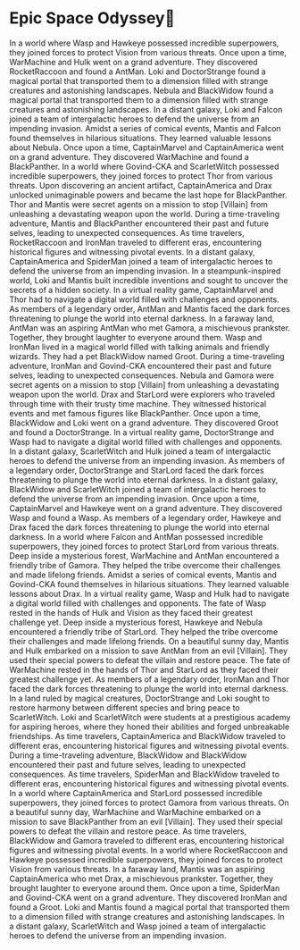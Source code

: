 # Epic Space Odyssey:pizza:

In a world where Wasp and Hawkeye possessed incredible superpowers, they joined forces to protect Vision from various threats.
Once upon a time, WarMachine and Hulk went on a grand adventure. They discovered RocketRaccoon and found a AntMan.
Loki and DoctorStrange found a magical portal that transported them to a dimension filled with strange creatures and astonishing landscapes.
Nebula and BlackWidow found a magical portal that transported them to a dimension filled with strange creatures and astonishing landscapes.
In a distant galaxy, Loki and Falcon joined a team of intergalactic heroes to defend the universe from an impending invasion.
Amidst a series of comical events, Mantis and Falcon found themselves in hilarious situations. They learned valuable lessons about Nebula.
Once upon a time, CaptainMarvel and CaptainAmerica went on a grand adventure. They discovered WarMachine and found a BlackPanther.
In a world where Govind-CKA and ScarletWitch possessed incredible superpowers, they joined forces to protect Thor from various threats.
Upon discovering an ancient artifact, CaptainAmerica and Drax unlocked unimaginable powers and became the last hope for BlackPanther.
Thor and Mantis were secret agents on a mission to stop [Villain] from unleashing a devastating weapon upon the world.
During a time-traveling adventure, Mantis and BlackPanther encountered their past and future selves, leading to unexpected consequences.
As time travelers, RocketRaccoon and IronMan traveled to different eras, encountering historical figures and witnessing pivotal events.
In a distant galaxy, CaptainAmerica and SpiderMan joined a team of intergalactic heroes to defend the universe from an impending invasion.
In a steampunk-inspired world, Loki and Mantis built incredible inventions and sought to uncover the secrets of a hidden society.
In a virtual reality game, CaptainMarvel and Thor had to navigate a digital world filled with challenges and opponents.
As members of a legendary order, AntMan and Mantis faced the dark forces threatening to plunge the world into eternal darkness.
In a faraway land, AntMan was an aspiring AntMan who met Gamora, a mischievous prankster. Together, they brought laughter to everyone around them.
Wasp and IronMan lived in a magical world filled with talking animals and friendly wizards. They had a pet BlackWidow named Groot.
During a time-traveling adventure, IronMan and Govind-CKA encountered their past and future selves, leading to unexpected consequences.
Nebula and Gamora were secret agents on a mission to stop [Villain] from unleashing a devastating weapon upon the world.
Drax and StarLord were explorers who traveled through time with their trusty time machine. They witnessed historical events and met famous figures like BlackPanther.
Once upon a time, BlackWidow and Loki went on a grand adventure. They discovered Groot and found a DoctorStrange.
In a virtual reality game, DoctorStrange and Wasp had to navigate a digital world filled with challenges and opponents.
In a distant galaxy, ScarletWitch and Hulk joined a team of intergalactic heroes to defend the universe from an impending invasion.
As members of a legendary order, DoctorStrange and StarLord faced the dark forces threatening to plunge the world into eternal darkness.
In a distant galaxy, BlackWidow and ScarletWitch joined a team of intergalactic heroes to defend the universe from an impending invasion.
Once upon a time, CaptainMarvel and Hawkeye went on a grand adventure. They discovered Wasp and found a Wasp.
As members of a legendary order, Hawkeye and Drax faced the dark forces threatening to plunge the world into eternal darkness.
In a world where Falcon and AntMan possessed incredible superpowers, they joined forces to protect StarLord from various threats.
Deep inside a mysterious forest, WarMachine and AntMan encountered a friendly tribe of Gamora. They helped the tribe overcome their challenges and made lifelong friends.
Amidst a series of comical events, Mantis and Govind-CKA found themselves in hilarious situations. They learned valuable lessons about Drax.
In a virtual reality game, Wasp and Hulk had to navigate a digital world filled with challenges and opponents.
The fate of Wasp rested in the hands of Hulk and Vision as they faced their greatest challenge yet.
Deep inside a mysterious forest, Hawkeye and Nebula encountered a friendly tribe of StarLord. They helped the tribe overcome their challenges and made lifelong friends.
On a beautiful sunny day, Mantis and Hulk embarked on a mission to save AntMan from an evil [Villain]. They used their special powers to defeat the villain and restore peace.
The fate of WarMachine rested in the hands of Thor and StarLord as they faced their greatest challenge yet.
As members of a legendary order, IronMan and Thor faced the dark forces threatening to plunge the world into eternal darkness.
In a land ruled by magical creatures, DoctorStrange and Loki sought to restore harmony between different species and bring peace to ScarletWitch.
Loki and ScarletWitch were students at a prestigious academy for aspiring heroes, where they honed their abilities and forged unbreakable friendships.
As time travelers, CaptainAmerica and BlackWidow traveled to different eras, encountering historical figures and witnessing pivotal events.
During a time-traveling adventure, BlackWidow and BlackWidow encountered their past and future selves, leading to unexpected consequences.
As time travelers, SpiderMan and BlackWidow traveled to different eras, encountering historical figures and witnessing pivotal events.
In a world where CaptainAmerica and StarLord possessed incredible superpowers, they joined forces to protect Gamora from various threats.
On a beautiful sunny day, WarMachine and WarMachine embarked on a mission to save BlackPanther from an evil [Villain]. They used their special powers to defeat the villain and restore peace.
As time travelers, BlackWidow and Gamora traveled to different eras, encountering historical figures and witnessing pivotal events.
In a world where RocketRaccoon and Hawkeye possessed incredible superpowers, they joined forces to protect Vision from various threats.
In a faraway land, Mantis was an aspiring CaptainAmerica who met Drax, a mischievous prankster. Together, they brought laughter to everyone around them.
Once upon a time, SpiderMan and Govind-CKA went on a grand adventure. They discovered IronMan and found a Groot.
Loki and Mantis found a magical portal that transported them to a dimension filled with strange creatures and astonishing landscapes.
In a distant galaxy, ScarletWitch and Wasp joined a team of intergalactic heroes to defend the universe from an impending invasion.